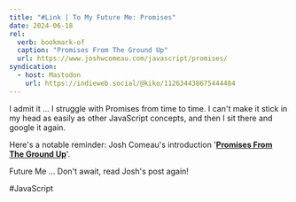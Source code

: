 ```yaml
---
title: "#Link | To My Future Me: Promises"
date: 2024-06-18
rel:
  verb: bookmark-of
  caption: "Promises From The Ground Up"
  url: https://www.joshwcomeau.com/javascript/promises/
syndication:
  - host: Mastodon
    url: https://indieweb.social/@kiko/112634438675444484
---
```

I admit it ... I struggle with Promises from time to time. I can't make it stick in my head as easily as other JavaScript concepts, and then I sit there and google it again.

Here's a notable reminder: Josh Comeau's introduction '**[Promises From The Ground Up](https://www.joshwcomeau.com/javascript/promises/)**'.

Future Me ... Don't await, read Josh's post again!

#JavaScript

